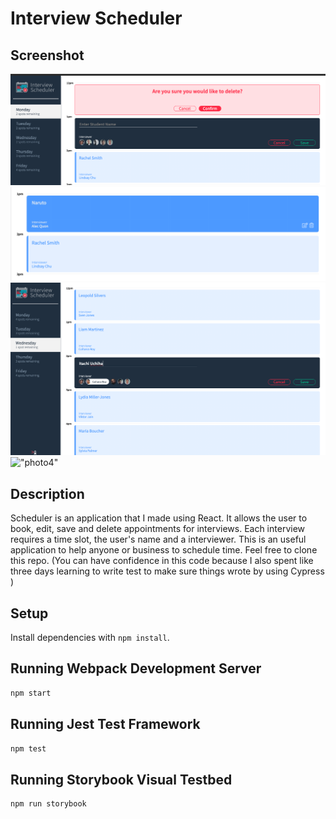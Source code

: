 # Interview Scheduler

## Screenshot 
!["photo1"](https://github.com/juliannalim/scheduler/blob/85f855d56faecd3edca98a814825830de4d5e25a/docs/image%20(1).png)
!["photo2"](https://github.com/juliannalim/scheduler/blob/85f855d56faecd3edca98a814825830de4d5e25a/docs/image%20(2).png)
!["photo3"](https://github.com/juliannalim/scheduler/blob/85f855d56faecd3edca98a814825830de4d5e25a/docs/image.png)
!["photo4"]()
## Description

Scheduler is an application that I made using React. It allows the user to book, edit, save and delete appointments for interviews. Each interview requires a time slot, the user's name and a interviewer. This is an useful application to help anyone or business to schedule time. Feel free to clone this repo. (You can have confidence in this code because I also spent like three days learning to write test to make sure things wrote by using Cypress )
## Setup

Install dependencies with `npm install`.

## Running Webpack Development Server

```sh
npm start
```

## Running Jest Test Framework

```sh
npm test
```

## Running Storybook Visual Testbed

```sh
npm run storybook
```
